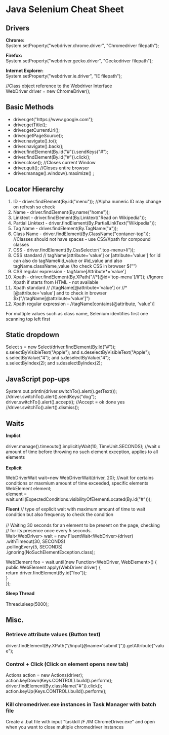 <h1>Java Selenium Cheat Sheet</h1>
<h2>Drivers</h2>
<p><strong>Chrome:</strong><br>System.setProperty("webdriver.chrome.driver", "Chromedriver filepath");</p>
<p><strong>Firefox:</strong><br>System.setProperty("webdriver.gecko.driver", "Geckodriver filepath");</p>
<p><strong>Internet Explorer:</strong><br>System.setProperty("webdriver.ie.driver", "IE filepath");</p>
<p>//Class object reference to the Webdriver Interface<br>WebDriver driver = new ChromeDriver();</p>
<h2>Basic Methods</h2>
<ul>
<li>driver.get("https://www.google.com");</li>
<li>driver.getTitle();</li>
<li>driver.getCurrentUrl();</li>
<li>driver.getPageSource();</li>
<li>driver.navigate().to();</li>
<li>driver.navigate().back();</li>
<li>driver.findElement(By.id("#")).sendKeys("#");</li>
<li>driver.findElement(By.id("#")).click();</li>
<li>driver.close(); //Closes current Window</li>
<li>driver.quit(); //Closes entire browser</li>
<li>driver.manage().window().maximize() ;</li>
</ul>
<h2>Locator Hierarchy</h2>
<ol>
<li>ID - driver.findElement(By.id("menu")); //Alpha numeric ID may change on refresh so check</li>
<li>Name - driver.findElement(By.name("home"));</li>
<li>Linktext - driver.findElement(By.Linktext("Read on Wikipedia"));</li>
<li>Partial Linktext - driver.findElement(By.PartialLinkText("Wikipedia"));</li>
<li>Tag Name - driver.findElement(By.TagName("a"));</li>
<li>Class Name - driver.findElement(By.ClassName("contaner-top")); //Classes should not have spaces - use CSS/Xpath for compound classes</li>
<li>CSS - driver.findElement(By.CssSelector(".top-menu&gt;li"));</li>
<li>CSS standard // tagName[attribute='value'] or [attribute='value']  for id can also do tagName#id_value or #id_value and also tagName.className_value //to check CSS in browser $("")</li>
<li>CSS regular expression - tagName[Attribute*='value']
</li><li>Xpath - driver.findElement(By.XPath("//*[@id='top-menu']/li")); //Ignore Xpath if starts from HTML - not available</li>
<li>Xpath standard // //tagName[@attribute='value'] or //*[@attribute='value'] and to check in browser $x("//tagName[@attribute='value']")</li>
<li>Xpath regular expression - //tagName[contains(@attribute, 'value')]</li>
</ol>For multiple values such as class name, Selenium identifies first one scanning top left first<br>
<h2>Static dropdown</h2>
<p>Select s = new Select(driver.findElement(By.Id("#"));<br>
s.selectByVisibleText("Apple"); and s.deselectByVisibleText("Apple");<br>
s.selectByValue("4"); and s.deselectByValue("4");<br>
s.selectByIndex(2); and s.deselectByIndex(2);
</p>
<h2>JavaScript pop-ups</h2>
<p>System.out.println(driver.switchTo().alert().getText());<br>
//driver.switchTo().alert().sendKeys("dog");<br>
driver.switchTo().alert().accept(); //Accept = ok done yes<br>
//driver.switchTo().alert().dismiss();
</p>
<h2>Waits</h2>
<p><strong>Implict</strong><br><br>driver.manage().timeouts().implicitlyWait(10, TimeUnit.SECONDS); //wait x amount of time before throwing no such element exception, applies to all elements<br><br><strong>Explicit</strong></p>
<p>WebDriverWait wait=new WebDriverWait(driver, 20); //wait for certains conditions or maxmium amount of time exceeded, specific elements<br>WebElement element;<br>element = wait.until(ExpectedConditions.visibilityOfElementLocated(By.id("#")));</p>
<p><strong>Fluent</strong> // type of explicit wait with maximum amount of time to wait condition but also frequency to check the condition<br><br> // Waiting 30 seconds for an element to be present on the page, checking<br> // for its presence once every 5 seconds.<br> Wait&lt;WebDriver&gt; wait = new FluentWait&lt;WebDriver&gt;(driver)<br> .withTimeout(30, SECONDS)<br> .pollingEvery(5, SECONDS)<br> .ignoring(NoSuchElementException.class);</p>
<p>WebElement foo = wait.until(new Function&lt;WebDriver, WebElement&gt;() {<br> public WebElement apply(WebDriver driver) {<br> return driver.findElement(By.id("foo"));<br> }<br> });</p>
<p><strong>Sleep Thread</strong><br><br>Thread.sleep(5000);&nbsp;</p>
<h2>Misc.</h2>
<h3>Retrieve attribute values (Button text)</h3><ul>

</ul>
<p>driver.findElement(By.XPath("//input[@name='submit']")).getAttribute("value");</p>
<h3>Control + Click (Click on element opens new tab)</h3><ul>

</ul>
<p>Actions action = new Actions(driver);<br>action.keyDown(Keys.CONTROL).build().perform();<br>driver.findElement(By.className("#")).click();<br>action.keyUp(Keys.CONTROL).build().perform();</p>
<h3>Kill chromedriver.exe instances in Task Manager with batch file</h3><ul>

</ul>
<p>Create a .bat file with input "taskkill /F /IM ChromeDriver.exe" and open when you want to close multiple chromedriver instances</p>